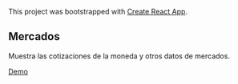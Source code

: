 This project was bootstrapped with [Create React App](https://github.com/facebook/create-react-app).

## Mercados

Muestra las cotizaciones de la moneda y otros datos de mercados.

[Demo](http//samuburgueno.github.com/mercados)